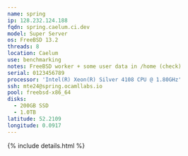 ```yaml
---
name: spring
ip: 128.232.124.188
fqdn: spring.caelum.ci.dev
model: Super Server
os: FreeBSD 13.2
threads: 8
location: Caelum
use: benchmarking
notes: FreeBSD worker + some user data in /home (check)
serial: 0123456789
processor: 'Intel(R) Xeon(R) Silver 4108 CPU @ 1.80GHz'
ssh: mte24@spring.ocamllabs.io
pool: freebsd-x86_64
disks:
  - 200GB SSD
  - 1.0TB
latitude: 52.2109
longitude: 0.0917
---
```

{% include details.html %} 

